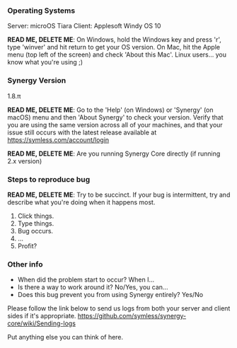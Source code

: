 ### Operating Systems ###

Server: microOS Tiara
Client: Applesoft Windy OS 10

**READ ME, DELETE ME**: On Windows, hold the Windows key and press 'r', type 'winver' and hit return to get your OS version. On Mac, hit the Apple menu (top left of the screen) and check 'About this Mac'. Linux users... you know what you're using ;)

### Synergy Version ###

1.8.π

**READ ME, DELETE ME**: Go to the 'Help' (on Windows) or 'Synergy' (on macOS) menu and then 'About Synergy' to check your version. Verify that you are using the same version across all of your machines, and that your issue still occurs with the latest release available at https://symless.com/account/login

**READ ME, DELETE ME**: Are you running Synergy Core directly (if running 2.x version)

### Steps to reproduce bug ###

**READ ME, DELETE ME**: Try to be succinct. If your bug is intermittent, try and describe what you're doing when it happens most.

1. Click things.
2. Type things.
3. Bug occurs.
4. ... 
5. Profit?

### Other info ###

* When did the problem start to occur? When I...
* Is there a way to work around it? No/Yes, you can...
* Does this bug prevent you from using Synergy entirely? Yes/No

Please follow the link below to send us logs from both your server and client sides if it's appropriate. https://github.com/symless/synergy-core/wiki/Sending-logs

Put anything else you can think of here.
